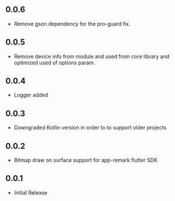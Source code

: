 ## 0.0.6

* Remove gson dependency for the pro-guard fix.

## 0.0.5

* Remove device info from module and used from core library and optimized used of options param.

## 0.0.4

* Logger added

## 0.0.3

* Downgraded Kotlin version in order to to support older projects

## 0.0.2

* Bitmap draw on surface support for app-remark flutter SDK

## 0.0.1

* Initial Release
